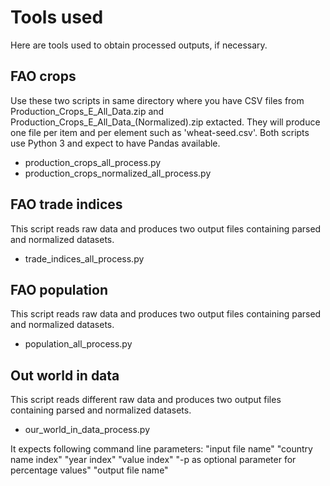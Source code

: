 # Tools used

Here are tools used to obtain processed outputs, if necessary.

## FAO crops
Use these two scripts in same directory where you have CSV files from Production_Crops_E_All_Data.zip and Production_Crops_E_All_Data_(Normalized).zip extacted. They will produce one file per item and per element such as 'wheat-seed.csv'. Both scripts use Python 3 and expect to have Pandas available.
* production_crops_all_process.py
* production_crops_normalized_all_process.py

## FAO trade indices
This script reads raw data and produces two output files containing parsed and normalized datasets.
* trade_indices_all_process.py

## FAO population
This script reads raw data and produces two output files containing parsed and normalized datasets.
* population_all_process.py

## Out world in data
This script reads different raw data and produces two output files containing parsed and normalized datasets.
* our_world_in_data_process.py

It expects following command line parameters: "input file name" "country name index" "year index" "value index" "-p as optional parameter for percentage values" "output file name"
